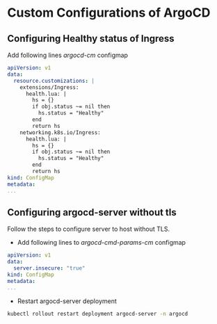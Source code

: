 # Custom Configurations of ArgoCD

## Configuring Healthy status of Ingress
Add following lines *argocd-cm* configmap
```yaml
apiVersion: v1
data:
  resource.customizations: |
    extensions/Ingress:
      health.lua: |
        hs = {}
        if obj.status ~= nil then
          hs.status = "Healthy"
        end
        return hs
    networking.k8s.io/Ingress:
      health.lua: |
        hs = {}
        if obj.status ~= nil then
          hs.status = "Healthy"
        end
        return hs
kind: ConfigMap
metadata:
...
```
## Configuring argocd-server without tls
Follow the steps to configure server to host without TLS.
- Add following lines to *argocd-cmd-params-cm* configmap
```yaml
apiVersion: v1
data:
  server.insecure: "true"
kind: ConfigMap
metadata:
...
```
- Restart argocd-server deployment
```bash
kubectl rollout restart deployment argocd-server -n argocd
```

